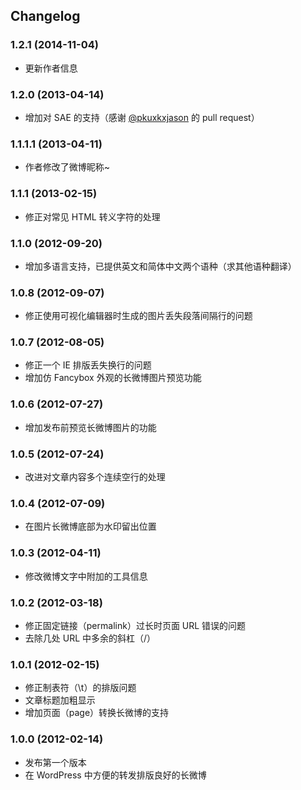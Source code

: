 ## Changelog

### 1.2.1 (2014-11-04)
* 更新作者信息

### 1.2.0 (2013-04-14)
* 增加对 SAE 的支持（感谢 [@pkuxkxjason](http://weibo.com/pkuxkxjason) 的 pull request）

### 1.1.1.1 (2013-04-11)
* 作者修改了微博昵称~

### 1.1.1 (2013-02-15)
* 修正对常见 HTML 转义字符的处理

### 1.1.0 (2012-09-20)
* 增加多语言支持，已提供英文和简体中文两个语种（求其他语种翻译）

### 1.0.8 (2012-09-07)
* 修正使用可视化编辑器时生成的图片丢失段落间隔行的问题

### 1.0.7 (2012-08-05)
* 修正一个 IE 排版丢失换行的问题
* 增加仿 Fancybox 外观的长微博图片预览功能

### 1.0.6 (2012-07-27)
* 增加发布前预览长微博图片的功能

### 1.0.5 (2012-07-24)
* 改进对文章内容多个连续空行的处理

### 1.0.4 (2012-07-09)
* 在图片长微博底部为水印留出位置

### 1.0.3 (2012-04-11)
* 修改微博文字中附加的工具信息

### 1.0.2 (2012-03-18)
* 修正固定链接（permalink）过长时页面 URL 错误的问题
* 去除几处 URL 中多余的斜杠（/）

### 1.0.1 (2012-02-15)
* 修正制表符（\t）的排版问题
* 文章标题加粗显示
* 增加页面（page）转换长微博的支持

### 1.0.0 (2012-02-14)
* 发布第一个版本
* 在 WordPress 中方便的转发排版良好的长微博